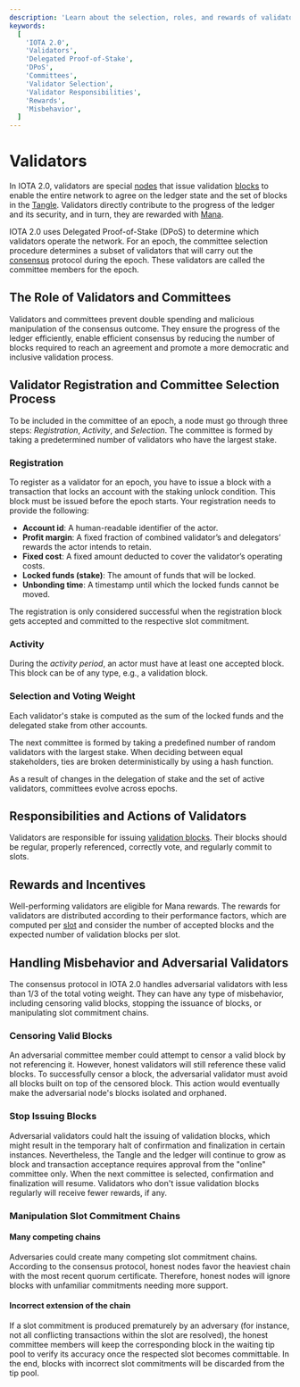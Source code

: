 ```yaml
---
description: 'Learn about the selection, roles, and rewards of validators in IOTA 2.0, which uses Delegated Proof-of-Stake (DPoS) for securing and progressing the ledger state.'
keywords:
  [
    'IOTA 2.0',
    'Validators',
    'Delegated Proof-of-Stake',
    'DPoS',
    'Committees',
    'Validator Selection',
    'Validator Responsibilities',
    'Rewards',
    'Misbehavior',
  ]
---
```


# Validators

In IOTA 2.0, validators are special [nodes](networking.md#nodes) that issue validation
[blocks](data-structures.md#blocks) to enable the entire network to agree on the ledger state and the set of blocks in
the [Tangle](data-structures.md#the-tangle).
Validators directly contribute to the progress of the ledger and its security, and in turn, they are rewarded with
[Mana](mana.md).

IOTA 2.0 uses Delegated Proof-of-Stake (DPoS) to determine which validators operate the network.
For an epoch, the committee selection procedure determines a subset of validators
that will carry out the [consensus](consensus.md) protocol during the epoch.
These validators are called the committee members for the epoch.

## The Role of Validators and Committees

Validators and committees prevent double spending and malicious manipulation of the consensus outcome.
They ensure the progress of the ledger efficiently,
enable efficient consensus by reducing the number of blocks required to reach an
agreement and promote a more democratic and inclusive validation process.

## Validator Registration and Committee Selection Process

To be included in the committee of an epoch, a node must go through three steps: _Registration_, _Activity_, and
_Selection_. The committee is formed by taking a predetermined number of validators who have the largest stake.

### Registration

To register as a validator for an epoch, you have to issue a block with a transaction that locks an account with
the staking unlock condition.
This block must be issued before the epoch starts.
Your registration needs to provide the following:

- **Account id**: A human-readable identifier of the actor.
- **Profit margin**: A fixed fraction of combined validator’s and delegators’ rewards the actor intends to retain.
- **Fixed cost**: A fixed amount deducted to cover the validator’s operating costs.
- **Locked funds (stake)**: The amount of funds that will be locked.
- **Unbonding time**: A timestamp until which the locked funds cannot be moved.

The registration is only considered successful when the registration block gets accepted and committed to the respective
slot commitment.

### Activity

During the _activity period_, an actor must have at least one accepted block.
This block can be of any type, e.g., a validation block.

### Selection and Voting Weight

Each validator's stake is computed as the sum of the locked funds and the delegated stake from other accounts.

The next committee is formed by taking a predefined number of random validators with the largest stake. When deciding between
equal stakeholders, ties are broken deterministically by using a hash function.

As a result of changes in the delegation of stake and the set of active validators, committees evolve across epochs.

## Responsibilities and Actions of Validators

Validators are responsible for issuing [validation blocks](data-structures.md#validation-blocks).
Their blocks should be regular, properly referenced, correctly vote, and regularly commit to slots.

## Rewards and Incentives

Well-performing validators are eligible for Mana rewards.
The rewards for validators are distributed according to their performance factors,
which are computed per [slot](data-structures.md#slots)
and consider the number of accepted blocks and the expected number of validation blocks per slot.

## Handling Misbehavior and Adversarial Validators

The consensus protocol in IOTA 2.0 handles adversarial validators with less than 1/3 of the total voting weight.
They can have any type of misbehavior, including censoring valid blocks, stopping the issuance of blocks, or
manipulating slot commitment chains.

### Censoring Valid Blocks

An adversarial committee member could attempt to censor a valid block by not referencing it.
However, honest validators will still reference these valid blocks.
To successfully censor a block, the adversarial validator must avoid all blocks built on top of the censored
block.
This action would eventually make the adversarial node's blocks isolated and orphaned.

### Stop Issuing Blocks

Adversarial validators could halt the issuing of validation blocks, which might result in the temporary halt of
confirmation and finalization in certain instances.
Nevertheless, the Tangle and the ledger will continue to grow as block and transaction acceptance requires approval from
the "online" committee only.
When the next committee is selected, confirmation and finalization will resume.
Validators who don't issue validation blocks regularly will receive fewer rewards, if any.

### Manipulation Slot Commitment Chains

#### Many competing chains

Adversaries could create many competing slot commitment chains.
According to the consensus protocol, honest nodes favor the heaviest chain with the most recent quorum certificate.
Therefore, honest nodes will ignore blocks with unfamiliar commitments needing more support.

#### Incorrect extension of the chain

If a slot commitment is produced prematurely by an adversary (for instance, not all conflicting transactions within the
slot are resolved), the honest committee members will keep the corresponding block in the waiting tip pool to verify
its accuracy once the respected slot becomes committable.
In the end, blocks with incorrect slot commitments will be discarded from the tip pool.
